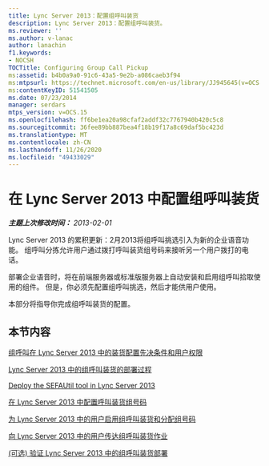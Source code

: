 ```yaml
---
title: Lync Server 2013：配置组呼叫装货
description: Lync Server 2013：配置组呼叫装货。
ms.reviewer: ''
ms.author: v-lanac
author: lanachin
f1.keywords:
- NOCSH
TOCTitle: Configuring Group Call Pickup
ms:assetid: b4b0a9a0-91c6-43a5-9e2b-a086caeb3f94
ms:mtpsurl: https://technet.microsoft.com/en-us/library/JJ945645(v=OCS.15)
ms:contentKeyID: 51541505
ms.date: 07/23/2014
manager: serdars
mtps_version: v=OCS.15
ms.openlocfilehash: ff6be1ea20a98cfaf2addf32c7767940b420c5c8
ms.sourcegitcommit: 36fee89bb887bea4f18b19f17a8c69daf5bc423d
ms.translationtype: MT
ms.contentlocale: zh-CN
ms.lasthandoff: 11/26/2020
ms.locfileid: "49433029"
---
```

# <a name="configuring-group-call-pickup-in-lync-server-2013"></a>在 Lync Server 2013 中配置组呼叫装货

<div data-xmlns="http://www.w3.org/1999/xhtml">

<div class="topic" data-xmlns="http://www.w3.org/1999/xhtml" data-msxsl="urn:schemas-microsoft-com:xslt" data-cs="https://msdn.microsoft.com/">

<div data-asp="https://msdn2.microsoft.com/asp">



</div>

<div id="mainSection">

<div id="mainBody">

<span> </span>

_**主题上次修改时间：** 2013-02-01_

Lync Server 2013 的累积更新：2月2013将组呼叫挑选引入为新的企业语音功能。 组呼叫分拣允许用户通过拨打呼叫装货组号码来接听另一个用户拨打的电话。

部署企业语音时，将在前端服务器或标准版服务器上自动安装和启用组呼叫拾取使用的组件。 但是，你必须先配置组呼叫挑选，然后才能供用户使用。

本部分将指导你完成组呼叫装货的配置。

<div>

## <a name="in-this-section"></a>本节内容

[组呼叫在 Lync Server 2013 中的装货配置先决条件和用户权限](lync-server-2013-group-call-pickup-configuration-prerequisites-and-user-rights.md)

[Lync Server 2013 中的组呼叫装货的部署过程](lync-server-2013-deployment-process-for-group-call-pickup.md)

[Deploy the SEFAUtil tool in Lync Server 2013](lync-server-2013-deploy-the-sefautil-tool.md)

[在 Lync Server 2013 中配置呼叫装货组号码](lync-server-2013-configure-call-pickup-group-numbers.md)

[为 Lync Server 2013 中的用户启用组呼叫装货和分配组号码](lync-server-2013-enable-group-call-pickup-for-users-and-assign-a-group-number.md)

[向 Lync Server 2013 中的用户传达组呼叫装货作业](lync-server-2013-communicate-group-call-pickup-assignment-to-users.md)

[ (可选) 验证 Lync Server 2013 中的组呼叫装货部署](lync-server-2013-optional-verify-the-group-call-pickup-deployment.md)

</div>

</div>

<span> </span>

</div>

</div>

</div>

